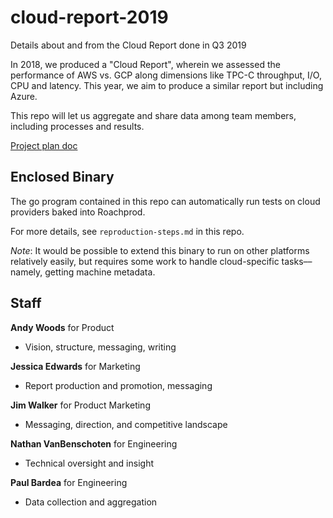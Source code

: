 # cloud-report-2019

Details about and from the Cloud Report done in Q3 2019

In 2018, we produced a "Cloud Report", wherein we assessed the performance of AWS vs. GCP along dimensions like TPC-C throughput, I/O, CPU and latency. This year, we aim to produce a similar report but including Azure.

This repo will let us aggregate and share data among team members, including processes and results. 

[Project plan doc](https://docs.google.com/document/d/195l-Opbq_Pd3hHqRM5ynUa4FOtyGJqCriUYfqji38VI/edit)

## Enclosed Binary

The go program contained in this repo can automatically run tests on cloud providers baked into Roachprod.

For more details, see `reproduction-steps.md` in this repo.

_Note_: It would be possible to extend this binary to run on other platforms relatively easily, but requires some work to handle cloud-specific tasks––namely, getting machine metadata.


## Staff

**Andy Woods** for Product
- Vision, structure, messaging, writing

**Jessica Edwards** for Marketing
- Report production and promotion, messaging

**Jim Walker** for Product Marketing
- Messaging, direction, and competitive landscape

**Nathan VanBenschoten** for Engineering
- Technical oversight and insight

**Paul Bardea** for Engineering
- Data collection and aggregation
